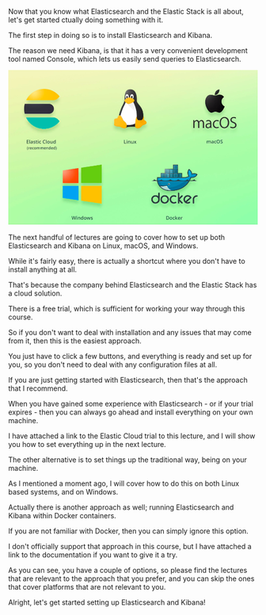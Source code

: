 Now that you know what Elasticsearch and the Elastic Stack is all about, let's get started ctually doing something with it.

The first step in doing so is to install Elasticsearch and Kibana.

The reason we need Kibana, is that it has a very convenient development tool named Console, which lets us easily send queries to Elasticsearch.

![](images/2022-09-01_00-22.png)

The next handful of lectures are going to cover how to set up both Elasticsearch and Kibana on Linux, macOS, and Windows.

While it's fairly easy, there is actually a shortcut where you don't have to install anything at all.

That's because the company behind Elasticsearch and the Elastic Stack has a cloud solution.

There is a free trial, which is sufficient for working your way through this course.

So if you don't want to deal with installation and any issues that may come from it, then this is the easiest approach.

You just have to click a few buttons, and everything is ready and set up for you, so you don't need to deal with any configuration files at all.

If you are just getting started with Elasticsearch, then that's the approach that I recommend.

When you have gained some experience with Elasticsearch - or if your trial expires - then you can always go ahead and install everything on your own machine.

I have attached a link to the Elastic Cloud trial to this lecture, and I will show you how to set everything up in the next lecture.

The other alternative is to set things up the traditional way, being on your machine.

As I mentioned a moment ago, I will cover how to do this on both Linux based systems, and on Windows.

Actually there is another approach as well; running Elasticsearch and Kibana within Docker containers.

If you are not familiar with Docker, then you can simply ignore this option.

I don't officially support that approach in this course, but I have attached a link to the documentation if you want to give it a try.

As you can see, you have a couple of options, so please find the lectures that are relevant to the approach that you prefer, and you can skip the ones that cover platforms that are not relevant to you.

Alright, let's get started setting up Elasticsearch and Kibana!